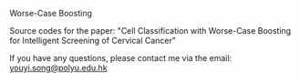 Worse-Case Boosting

Source codes for the paper: "Cell Classification with Worse-Case Boosting for Intelligent Screening of Cervical Cancer"

If you have any questions, please contact me via the email: youyi.song@polyu.edu.hk
